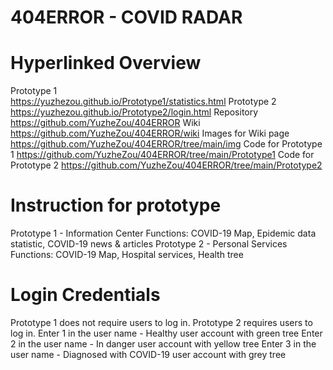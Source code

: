 # 404ERROR - COVID RADAR
# Hyperlinked Overview
Prototype 1<br>
https://yuzhezou.github.io/Prototype1/statistics.html
Prototype 2
https://yuzhezou.github.io/Prototype2/login.html
Repository
https://github.com/YuzheZou/404ERROR
Wiki
https://github.com/YuzheZou/404ERROR/wiki
Images for Wiki page
https://github.com/YuzheZou/404ERROR/tree/main/img
Code for Prototype 1
https://github.com/YuzheZou/404ERROR/tree/main/Prototype1
Code for Prototype 2
https://github.com/YuzheZou/404ERROR/tree/main/Prototype2
# Instruction for prototype
Prototype 1 - Information Center
Functions: COVID-19 Map, Epidemic data statistic, COVID-19 news & articles
Prototype 2 - Personal Services
Functions: COVID-19 Map, Hospital services, Health tree
# Login Credentials
Prototype 1 does not require users to log in.
Prototype 2 requires users to log in.
Enter 1 in the user name - Healthy user account with green tree
Enter 2 in the user name - In danger user account with yellow tree
Enter 3 in the user name - Diagnosed with COVID-19 user account with grey tree
